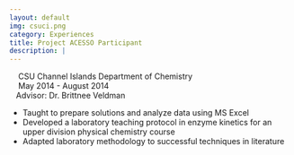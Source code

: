 ```yaml
---
layout: default
img: csuci.png
category: Experiences
title: Project ACESSO Participant
description: |
---
```

&nbsp;&nbsp;  <i class="fa fa-briefcase alt-font"></i>&nbsp;CSU Channel Islands Department of Chemistry
<br>
&nbsp;&nbsp;  <i class="fa fa-calendar"></i>&nbsp;May 2014 - August 2014
<br>
&nbsp;&nbsp;  Advisor: Dr. Brittnee Veldman

* Taught to prepare solutions and analyze data using MS Excel
* Developed a laboratory teaching protocol in enzyme kinetics for an upper division physical chemistry course
* Adapted laboratory methodology to successful techniques in literature
